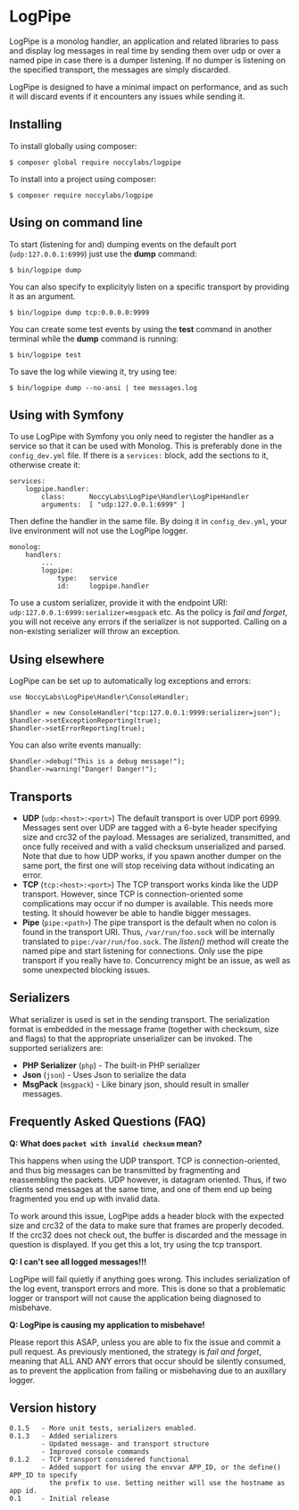 LogPipe
=======

LogPipe is a monolog handler, an application and related libraries to pass and display log messages in real time by
sending them over udp or over a named pipe in case there is a dumper listening. If no dumper is listening on the
specified transport, the messages are simply discarded. 

LogPipe is designed to have a minimal impact on performance, and as such it will discard events if it encounters any
issues while sending it.

## Installing

To install globally using composer:

    $ composer global require noccylabs/logpipe

To install into a project using composer:

    $ composer require noccylabs/logpipe


## Using on command line

To start (listening for and) dumping events on the default port (`udp:127.0.0.1:6999`) just use the **dump** command:

    $ bin/logpipe dump

You can also specify to explicityly listen on a specific transport by providing it as an argument.

    $ bin/logpipe dump tcp:0.0.0.0:9999

You can create some test events by using the **test** command in another terminal while the **dump** command is
running:

    $ bin/logpipe test

To save the log while viewing it, try using tee:

    $ bin/logpipe dump --no-ansi | tee messages.log


## Using with Symfony

To use LogPipe with Symfony you only need to register the handler as a service so that it can be used with Monolog.
This is preferably done in the `config_dev.yml` file. If there is a `services:` block, add the sections to it, otherwise
create it:

    services:
        logpipe.handler:
            class:      NoccyLabs\LogPipe\Handler\LogPipeHandler
            arguments:  [ "udp:127.0.0.1:6999" ]

Then define the handler in the same file. By doing it in `config_dev.yml`, your live environment will not use the
LogPipe logger.

    monolog:
        handlers:
            ...
            logpipe:
                type:   service
                id:     logpipe.handler

To use a custom serializer, provide it with the endpoint URI: `udp:127.0.0.1:6999:serializer=msgpack` etc.
As the policy is *fail and forget*, you will not receive any errors if the serializer is not supported. Calling
on a non-existing serializer will throw an exception.

## Using elsewhere

LogPipe can be set up to automatically log exceptions and errors:

    use NoccyLabs\LogPipe\Handler\ConsoleHandler;

    $handler = new ConsoleHandler("tcp:127.0.0.1:9999:serializer=json");
    $handler->setExceptionReporting(true);
    $handler->setErrorReporting(true);

You can also write events manually:

    $handler->debug("This is a debug message!");
    $handler->warning("Danger! Danger!");


## Transports

 -  **UDP** (`udp:<host>:<port>`)
    The default transport is over UDP port 6999. Messages sent over UDP are tagged with a 6-byte header specifying size
    and crc32 of the payload. Messages are serialized, transmitted, and once fully received and with a valid checksum
    unserialized and parsed. Note that due to how UDP works, if you spawn another dumper on the same port, the first one
    will stop receiving data without indicating an error.
 -  **TCP** (`tcp:<host>:<port>`)
    The TCP transport works kinda like the UDP transport. However, since TCP is connection-oriented some complications
    may occur if no dumper is available. This needs more testing. It should however be able to handle bigger messages.
 -  **Pipe** (`pipe:<path>`)
    The pipe transport is the default when no colon is found in the transport URI. Thus, `/var/run/foo.sock` will be
    internally translated to `pipe:/var/run/foo.sock`. The *listen()* method will create the named pipe and start
    listening for connections. Only use the pipe transport if you really have to. Concurrency might be an issue, as well 
    as some unexpected blocking issues.


## Serializers

What serializer is used is set in the sending transport. The serialization format is embedded in the message frame
(together with checksum, size and flags) to that the appropriate unserializer can be invoked. The supported
serializers are:

 -  **PHP Serializer** (`php`) - The built-in PHP serializer
 -  **Json** (`json`) - Uses Json to serialize the data
 -  **MsgPack** (`msgpack`) - Like binary json, should result in smaller messages.


## Frequently Asked Questions (FAQ)

**Q: What does `packet with invalid checksum` mean?**

This happens when using the UDP transport. TCP is connection-oriented, and thus big messages
can be transmitted by fragmenting and reassembling the packets. UDP however, is datagram
oriented. Thus, if two clients send messages at the same time, and one of them end up being
fragmented you end up with invalid data.

To work around this issue, LogPipe adds a header block with the expected size and crc32 of
the data to make sure that frames are properly decoded. If the crc32 does not check out,
the buffer is discarded and the message in question is displayed. If you get this a lot,
try using the tcp transport.

**Q: I can't see all logged messages!!!**

LogPipe will fail quietly if anything goes wrong. This includes serialization of the log
event, transport errors and more. This is done so that a problematic logger or transport
will not cause the application being diagnosed to misbehave.

**Q: LogPipe is causing my application to misbehave!**

Please report this ASAP, unless you are able to fix the issue and commit a pull request.
As previously mentioned, the strategy is *fail and forget*, meaning that ALL AND ANY errors
that occur should be silently consumed, as to prevent the application from failing or 
misbehaving due to an auxillary logger.


## Version history

    0.1.5   - More unit tests, serializers enabled.
    0.1.3   - Added serializers
            - Updated message- and transport structure
            - Improved console commands
    0.1.2   - TCP transport considered functional
            - Added support for using the envvar APP_ID, or the define() APP_ID to specify
              the prefix to use. Setting neither will use the hostname as app id.
    0.1     - Initial release
